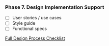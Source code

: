 ### Phase 7. Design Implementation Support

- [ ] User stories / use cases
- [ ] Style guide
- [ ] Functional specs

[Full Design Process Checklist](https://github.com/axisgroup/design-process/blob/master/Design%20Process%20Checklist.md)
